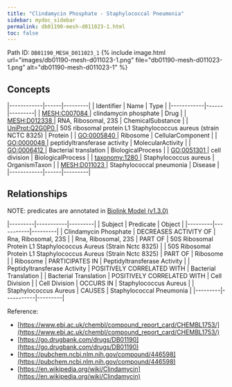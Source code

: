 ```yaml
---
title: "Clindamycin Phosphate - Staphylococcal Pneumonia"
sidebar: mydoc_sidebar
permalink: db01190-mesh-d011023-1.html
toc: false 
---
```



Path ID: `DB01190_MESH_D011023_1`
{% include image.html url="images/db01190-mesh-d011023-1.png" file="db01190-mesh-d011023-1.png" alt="db01190-mesh-d011023-1" %}

## Concepts

|------------|------|---------|
| Identifier | Name | Type    |
|------------|------|---------|
| <a href="https://identifiers.org/MESH:C007084">MESH:C007084 </a> | clindamycin phosphate | Drug |
| <a href="https://identifiers.org/MESH:D012338">MESH:D012338 </a> | RNA, Ribosomal, 23S | ChemicalSubstance |
| <a href="https://identifiers.org/UniProt:Q2G0P0">UniProt:Q2G0P0 </a> | 50S ribosomal protein L1 Staphylococcus aureus (strain NCTC 8325) | Protein |
| <a href="https://identifiers.org/GO:0005840">GO:0005840 </a> | Ribosome | CellularComponent |
| <a href="https://identifiers.org/GO:0000048">GO:0000048 </a> | peptidyltransferase activity | MolecularActivity |
| <a href="https://identifiers.org/GO:0006412">GO:0006412 </a> | Bacterial translation | BiologicalProcess |
| <a href="https://identifiers.org/GO:0051301">GO:0051301 </a> | cell division | BiologicalProcess |
| <a href="https://identifiers.org/taxonomy:1280">taxonomy:1280 </a> | Staphylococcus aureus | OrganismTaxon |
| <a href="https://identifiers.org/MESH:D011023">MESH:D011023 </a> | Staphylococcal pneumonia | Disease |
|------------|------|---------|

## Relationships


NOTE: predicates are annotated in <a href="https://github.com/biolink/biolink-model/releases/tag/v1.3.0">Biolink Model (v1.3.0)</a>

|---------|-----------|---------|
| Subject | Predicate | Object  |
|---------|-----------|---------|
| Clindamycin Phosphate | DECREASES ACTIVITY OF | Rna, Ribosomal, 23S |
| Rna, Ribosomal, 23S | PART OF | 50S Ribosomal Protein L1 Staphylococcus Aureus (Strain Nctc 8325) |
| 50S Ribosomal Protein L1 Staphylococcus Aureus (Strain Nctc 8325) | PART OF | Ribosome |
| Ribosome | PARTICIPATES IN | Peptidyltransferase Activity |
| Peptidyltransferase Activity | POSITIVELY CORRELATED WITH | Bacterial Translation |
| Bacterial Translation | POSITIVELY CORRELATED WITH | Cell Division |
| Cell Division | OCCURS IN | Staphylococcus Aureus |
| Staphylococcus Aureus | CAUSES | Staphylococcal Pneumonia |
|---------|-----------|---------|

Reference: 
  - [https://www.ebi.ac.uk/chembl/compound_report_card/CHEMBL1753/](https://www.ebi.ac.uk/chembl/compound_report_card/CHEMBL1753/)
  - [https://go.drugbank.com/drugs/DB01190](https://go.drugbank.com/drugs/DB01190)
  - [https://pubchem.ncbi.nlm.nih.gov/compound/446598](https://pubchem.ncbi.nlm.nih.gov/compound/446598)
  - [https://en.wikipedia.org/wiki/Clindamycin](https://en.wikipedia.org/wiki/Clindamycin)
